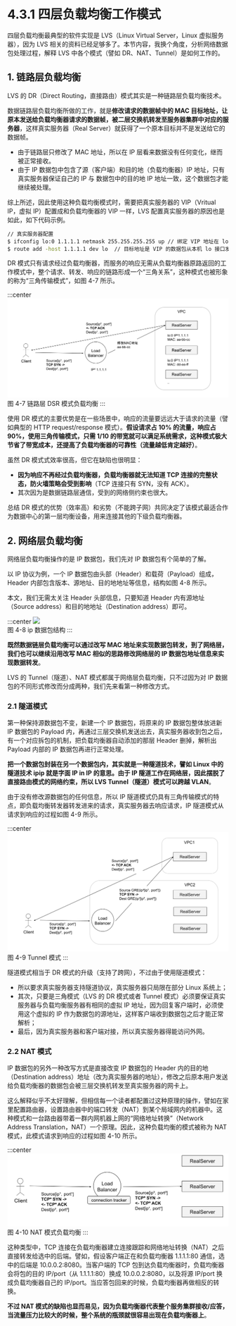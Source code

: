 # 4.3.1 四层负载均衡工作模式

四层负载均衡最典型的软件实现是 LVS（Linux Virtual Server，Linux 虚拟服务器），因为 LVS 相关的资料已经足够多了。本节内容，我换个角度，分析网络数据包处理过程，解释 LVS 中各个模式（譬如 DR、NAT、Tunnel）是如何工作的。

## 1. 链路层负载均衡

LVS 的 DR（Direct Routing，直接路由）模式其实是一种链路层负载均衡技术。

数据链路层负载均衡所做的工作，就是**修改请求的数据帧中的 MAC 目标地址，让原本发送给负载均衡器请求的数据帧，被二层交换机转发至服务器集群中对应的服务器**，这样真实服务器（Real Server）就获得了一个原本目标并不是发送给它的数据帧。

- 由于链路层只修改了 MAC 地址，所以在 IP 层看来数据没有任何变化，继而被正常接收。
- 由于 IP 数据包中包含了源（客户端）和目的地（负载均衡器）IP 地址，只有真实服务器保证自己的 IP 与 数据包中的目的地 IP 地址一致，这个数据包才能继续被处理。

综上所述，因此使用这种负载均衡模式时，需要把真实服务器的 VIP（Vritual IP，虚拟 IP）配置成和负载均衡器的 VIP 一样，LVS 配置真实服务器的原因也是如此，如下代码示例。

```bash
// 真实服务器配置
$ ifconfig lo:0 1.1.1.1 netmask 255.255.255.255 up // 绑定 VIP 地址在 lo 接口上才能收到目标地址为 VIP 的包。
$ route add -host 1.1.1.1 dev lo  // 目标地址是 VIP 的数据包从本机 lo 接口发送出去
```

DR 模式只有请求经过负载均衡器，而服务的响应无需从负载均衡器原路返回的工作模式中，整个请求、转发、响应的链路形成一个“三角关系”，这种模式也被形象的称为“三角传输模式”，如图 4-7 所示。

:::center
  ![](../assets/balancer4-dsr.svg)<br/>
 图 4-7 链路层 DSR 模式负载均衡
:::

使用 DR 模式的主要优势是在一些场景中，响应的流量要远远大于请求的流量（譬如典型的 HTTP request/response 模式）。**假设请求占 10% 的流量，响应占 90%，使用三角传输模式，只需 1/10 的带宽就可以满足系统需求，这种模式极大节省了带宽成本，还提高了负载均衡器的可靠性（流量越低肯定越好）**。

虽然 DR 模式式效率很高，但它在缺陷也很明显：
- **因为响应不再经过负载均衡器，负载均衡器就无法知道 TCP 连接的完整状态，防火墙策略会受到影响**（TCP 连接只有 SYN，没有 ACK）。
- 其次因为是数据链路层通信，受到的网络侧约束也很大。

总结 DR 模式的优势（效率高）和劣势（不能跨子网）共同决定了该模式最适合作为数据中心的第一层均衡设备，用来连接其他的下级负载均衡器。

## 2. 网络层负载均衡

网络层负载均衡操作的是 IP 数据包，我们先对 IP 数据包有个简单的了解。

以 IP 协议为例，一个 IP 数据包由头部（Header）和载荷（Payload）组成，Header 内部包含版本、源地址、目的地地址等信息，结构如图 4-8 所示。

本文，我们无需太关注 Header 头部信息，只要知道 Header 内有源地址（Source address）和目的地地址（Destination address）即可。

:::center
  ![](../assets/ip.svg)<br/>
 图 4-8 ip 数据包结构
:::

**既然数据链层负载均衡可以通过改写 MAC 地址来实现数据包转发，到了网络层，我们也可以继续沿用改写 MAC 相似的思路修改网络层的 IP 数据包地址信息来实现数据转发**。

LVS 的 Tunnel（隧道）、NAT 模式都属于网络层负载均衡，只不过因为对 IP 数据包的不同形式修改而分成两种，我们先来看第一种修改方式。

### 2.1 隧道模式

第一种保持源数据包不变，新建一个 IP 数据包，将原来的 IP 数据包整体放进新 IP 数据包的 Payload 内，再通过三层交换机发送出去，真实服务器收到包之后，有一个对应拆包的机制，把负载均衡器自动添加的那层 Header 删掉，解析出 Payload 内部的 IP 数据包再进行正常处理。

**把一个数据包封装在另一个数据包内，其实就是一种隧道技术，譬如 Linux 中的隧道技术 ipip 就是字面 IP in IP 的意思。由于 IP 隧道工作在网络层，因此摆脱了直接路由模式的网络约束，所以 LVS Tunnel（隧道）模式可以跨越 VLAN**。

由于没有修改源数据包的任何信息，所以 IP 隧道模式仍具有三角传输模式的特点，即负载均衡转发器转发进来的请求，真实服务器去响应请求，IP 隧道模式从请求到响应的过程如图 4-9 所示。

:::center
  ![](../assets/balancer4-tunnel.svg)<br/>
图 4-9 Tunnel 模式
:::

隧道模式相当于 DR 模式的升级（支持了跨网），不过由于使用隧道模式：
- 所以要求真实服务器支持隧道协议，真实服务器只局限在部分 Linux 系统上；
- 其次，只要是三角模式（LVS 的 DR 模式或者 Tunnel 模式）必须要保证真实服务器与负载均衡服务器有相同的虚拟 IP 地址，因为回复客户端时，必须使用这个虚拟的 IP 作为数据包的源地址，这样客户端收到数据包之后才能正常解析；
- 最后，因为真实服务器和客户端对接，所以真实服务器得能访问外网。

### 2.2 NAT 模式

IP 数据包的另外一种改写方式是直接改变 IP 数据包的 Header 内的目的地（Destination address）地址（改为真实服务器的地址），修改之后原本用户发送给负载均衡器的数据包会被三层交换机转发至真实服务器的网卡上。

这么解释似乎不太好理解，但相信每一个读者都配置过这种原理的操作，譬如在家里配置路由器，设置路由器中的端口转发（NAT）到某个局域网内的机器中。这种模式和一台路由器带着一群内网机器上网的“网络地址转换”（Network Address Translation，NAT）一个原理。因此，这种负载均衡的模式被称为 NAT 模式，此模式请求到响应的过程如图 4-10 所示。

:::center
  ![](../assets/balancer4-NAT.svg)<br/>
图 4-10 NAT 模式负载均衡
:::

这种类型中，TCP 连接在负载均衡器建立连接跟踪和网络地址转换（NAT）之后直接转发给选中的后端。譬如，假设客户端正在和负载均衡器 1.1.1.1:80 通信，选中的后端是 10.0.0.2:8080。当客户端的 TCP 包到达负载均衡器时，负载均衡器会将包的目的 IP/port（从 1.1.1.1:80）换成 10.0.0.2:8080，以及将源 IP/port 换成负载均衡器自己的 IP/port。当应答包回来的时候，负载均衡器再做相反的转换。

**不过 NAT 模式的缺陷也显而易见，因为负载均衡器代表整个服务集群接收/应答，当流量压力比较大的时候，整个系统的瓶颈就很容易出现在负载均衡器上**。
